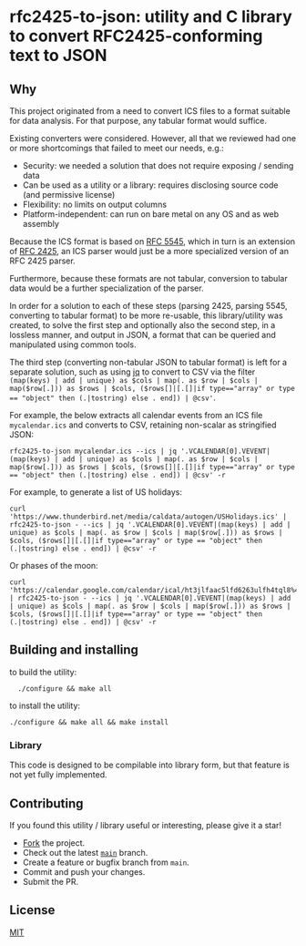 # rfc2425-to-json: utility and C library to convert RFC2425-conforming text to JSON


## Why

This project originated from a need to convert ICS files to a format suitable for
data analysis. For that purpose, any tabular format would suffice.

Existing converters were considered. However, all that we reviewed had one or more
shortcomings that failed to meet our needs, e.g.:

- Security: we needed a solution that does not require exposing / sending data
- Can be used as a utility or a library: requires disclosing source code (and
  permissive license)
- Flexibility: no limits on output columns
- Platform-independent: can run on bare metal on any OS and as web assembly

Because the ICS format is based on [RFC 5545](https://datatracker.ietf.org/doc/html/rfc5545),
which in turn is an extension of [RFC 2425](https://datatracker.ietf.org/doc/html/rfc2425),
an ICS parser would just be a more specialized version of an RFC 2425 parser.

Furthermore, because these formats are not tabular, conversion to tabular data
would be a further specialization of the parser.

In order for a solution to each of these steps (parsing 2425, parsing 5545, converting
to tabular format) to be more re-usable, this library/utility was created, to solve
the first step and optionally also the second step, in a lossless manner, and output
in JSON, a format that can be queried and manipulated using common tools.

The third step (converting non-tabular JSON to tabular format) is left for a separate
solution, such as using [jq](https://github.com/jqlang/jq) to convert to CSV via the filter
`(map(keys) | add | unique) as $cols | map(. as $row | $cols | map($row[.])) as $rows | $cols, ($rows[]|[.[]|if type=="array" or type == "object" then (.|tostring) else . end]) | @csv'`.

For example, the below extracts all calendar events from an ICS file `mycalendar.ics`
and converts to CSV, retaining non-scalar as stringified JSON:

```
rfc2425-to-json mycalendar.ics --ics | jq '.VCALENDAR[0].VEVENT|(map(keys) | add | unique) as $cols | map(. as $row | $cols | map($row[.])) as $rows | $cols, ($rows[]|[.[]|if type=="array" or type == "object" then (.|tostring) else . end]) | @csv' -r
```

For example, to generate a list of US holidays:
```
curl 'https://www.thunderbird.net/media/caldata/autogen/USHolidays.ics' | rfc2425-to-json - --ics | jq '.VCALENDAR[0].VEVENT|(map(keys) | add | unique) as $cols | map(. as $row | $cols | map($row[.])) as $rows | $cols, ($rows[]|[.[]|if type=="array" or type == "object" then (.|tostring) else . end]) | @csv' -r
```

Or phases of the moon:
```
curl 'https://calendar.google.com/calendar/ical/ht3jlfaac5lfd6263ulfh4tql8%40group.calendar.google.com/public/basic.ics' | rfc2425-to-json - --ics | jq '.VCALENDAR[0].VEVENT|(map(keys) | add | unique) as $cols | map(. as $row | $cols | map($row[.])) as $rows | $cols, ($rows[]|[.[]|if type=="array" or type == "object" then (.|tostring) else . end]) | @csv' -r
```

## Building and installing

to build the utility:
```
  ./configure && make all
```

to install the utility:
```
./configure && make all && make install
```

### Library

This code is designed to be compilable into library form, but that feature is not yet
fully implemented.


## Contributing

If you found this utility / library useful or interesting, please give it a star!

* [Fork](https://github.com/liquidaty/rfc2425-to-json/fork) the project.
* Check out the latest [`main`](https://github.com/liquidaty/rfc2425-to-json/tree/main)
  branch.
* Create a feature or bugfix branch from `main`.
* Commit and push your changes.
* Submit the PR.

## License

[MIT](https://github.com/liquidaty/rfc2425-to-json/blob/master/LICENSE)
